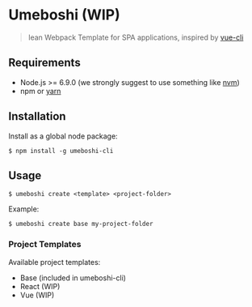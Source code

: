 # Umeboshi (WIP)

> lean Webpack Template for SPA applications, inspired by [vue-cli](https://github.com/vuejs/vue-cli)

## Requirements

* Node.js >= 6.9.0 (we strongly suggest to use something like [nvm](https://github.com/creationix/nvm))
* npm or [yarn](https://yarnpkg.com/lang/en/)

## Installation

Install as a global node package:

```
$ npm install -g umeboshi-cli
```

## Usage

```
$ umeboshi create <template> <project-folder>
```

Example: 

```
$ umeboshi create base my-project-folder
```

### Project Templates

Available project templates:

* Base (included in umeboshi-cli)
* React (WIP)
* Vue (WIP)

